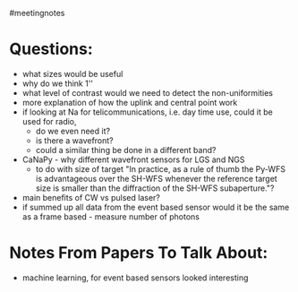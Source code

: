 #meetingnotes 

# Questions: 
- what sizes would be useful
- why do we think 1''
- what level of contrast would we need to detect the non-uniformities
- more explanation of how the uplink and central point work
- if looking at Na for telicommunications, i.e. day time use, could it be used for radio, 
	- do we even need it?
	- is there a wavefront?
	- could a similar thing be done in a different band?
- CaNaPy - why different wavefront sensors for LGS and NGS
	- to do with size of target "In practice, as a rule of thumb the Py-WFS is advantageous over the SH-WFS whenever the reference target size is smaller than the diffraction of the SH-WFS subaperture."?
- main benefits of CW vs pulsed laser?
- if summed up all data from the event based sensor would it be the same as a frame based - measure number of photons


# Notes From Papers To Talk About:
- machine learning, for event based sensors looked interesting